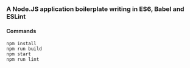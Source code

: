 ### A Node.JS application boilerplate writing in ES6, Babel and ESLint

#### Commands
```
npm install
npm run build
npm start
npm run lint
```
